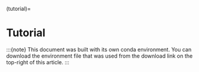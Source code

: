 (tutorial)=
# Tutorial

:::{note}
This document was built with its own conda environment.
You can download the environment file that was used from the download link on the top-right of this article.
:::
